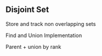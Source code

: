 ## Disjoint Set 
Store and track non overlapping sets

Find and Union
Implementation

Parent + union by rank

